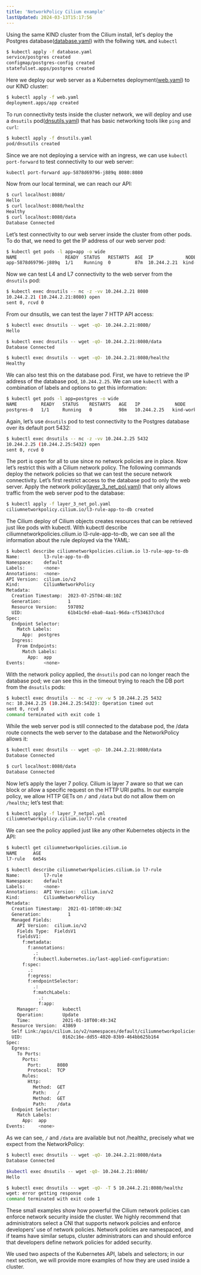 ```yaml
---
title: 'NetworkPolicy Cilium example'
lastUpdated: 2024-03-13T15:17:56
---
```


Using the same KIND cluster from the Cilium install, let's deploy the Postgres database([database.yaml](https://github.com/strongjz/Networking-and-Kubernetes/blob/master/chapter-4/database.yaml)) with the follwing `YAML` and `kubectl`

```bash
$ kubectl apply -f database.yaml
service/postgres created
configmap/postgres-config created
statefulset.apps/postgres created
```

Here we deploy our web server as a Kubernetes deployment([web.yaml](https://github.com/strongjz/Networking-and-Kubernetes/blob/master/chapter-4/web.yaml)) to our KIND cluster:

```bash
$ kubectl apply -f web.yaml
deployment.apps/app created
```

To run connectivity tests inside the cluster network, we will deploy and use a `dnsutils` pod([dnsutils.yaml](https://github.com/strongjz/Networking-and-Kubernetes/blob/master/chapter-4/dnsutils.yaml)) that has basic networking tools like `ping` and `curl`:

```bash
$ kubectl apply -f dnsutils.yaml
pod/dnsutils created
```

Since we are not deploying a service with an ingress, we can use `kubectl port-forward` to test connectivity to our web server:

```bash
kubectl port-forward app-5878d69796-j889q 8080:8080
```

Now from our local terminal, we can reach our API:

```bash
$ curl localhost:8080/
Hello
$ curl localhost:8080/healthz
Healthy
$ curl localhost:8080/data
Database Connected
```

Let’s test connectivity to our web server inside the cluster from other pods. To do that, we need to get the IP address of our web server pod:

```bash
$ kubectl get pods -l app=app -o wide
NAME                  READY  STATUS   RESTARTS  AGE  IP            NODE
app-5878d69796-j889q  1/1    Running  0         87m  10.244.2.21  kind-worker3
```

Now we can test L4 and L7 connectivity to the web server from the `dnsutils` pod:

```bash
$ kubectl exec dnsutils -- nc -z -vv 10.244.2.21 8080
10.244.2.21 (10.244.2.21:8080) open
sent 0, rcvd 0
```

From our dnsutils, we can test the layer 7 HTTP API access:

```bash
$ kubectl exec dnsutils -- wget -qO- 10.244.2.21:8080/
Hello

$ kubectl exec dnsutils -- wget -qO- 10.244.2.21:8080/data
Database Connected

$ kubectl exec dnsutils -- wget -qO- 10.244.2.21:8080/healthz
Healthy
```

We can also test this on the database pod. First, we have to retrieve the IP address of the database pod, `10.244.2.25`. We can use `kubectl` with a combination of labels and options to get this information:

```bash
$ kubectl get pods -l app=postgres -o wide
NAME         READY   STATUS    RESTARTS   AGE   IP             NODE
postgres-0   1/1     Running   0          98m   10.244.2.25   kind-worker
```

Again, let’s use `dnsutils` pod to test connectivity to the Postgres database over its default port 5432:

```bash
$ kubectl exec dnsutils -- nc -z -vv 10.244.2.25 5432
10.244.2.25 (10.244.2.25:5432) open
sent 0, rcvd 0
```

The port is open for all to use since no network policies are in place. Now let’s restrict this with a Cilium network policy. The following commands deploy the network policies so that we can test the secure network connectivity. Let’s first restrict access to the database pod to only the web server. Apply the network policy([layer_3_net_pol.yaml](https://github.com/strongjz/Networking-and-Kubernetes/blob/master/chapter-4/layer_3_net_pol.yaml)) that only allows traffic from the web server pod to the database:

```bash
$ kubectl apply -f layer_3_net_pol.yaml
ciliumnetworkpolicy.cilium.io/l3-rule-app-to-db created
```

The Cilium deploy of Cilium objects creates resources that can be retrieved just like pods with kubectl. With kubectl describe ciliumnetworkpolicies.cilium.io l3-rule-app-to-db, we can see all the information about the rule deployed via the YAML:

```bash
$ kubectl describe ciliumnetworkpolicies.cilium.io l3-rule-app-to-db
Name:         l3-rule-app-to-db
Namespace:    default
Labels:       <none>
Annotations:  <none>
API Version:  cilium.io/v2
Kind:         CiliumNetworkPolicy
Metadata:
  Creation Timestamp:  2023-07-25T04:48:10Z
  Generation:          1
  Resource Version:    597892
  UID:                 61b41c9d-eba0-4aa1-96da-cf534637cbcd
Spec:
  Endpoint Selector:
    Match Labels:
      App:  postgres
  Ingress:
    From Endpoints:
      Match Labels:
        App:  app
Events:       <none>
```

With the network policy applied, the `dnsutils` pod can no longer reach the database pod; we can see this in the timeout trying to reach the DB port from the `dnsutils` pods:

```bash
$ kubectl exec dnsutils -- nc -z -vv -w 5 10.244.2.25 5432
nc: 10.244.2.25 (10.244.2.25:5432): Operation timed out
sent 0, rcvd 0
command terminated with exit code 1
```

While the web server pod is still connected to the database pod, the /data route connects the web server to the database and the NetworkPolicy allows it:

```bash
$ kubectl exec dnsutils -- wget -qO- 10.244.2.21:8080/data
Database Connected

$ curl localhost:8080/data
Database Connected
```

Now let’s apply the layer 7 policy. Cilium is layer 7 aware so that we can block or allow a specific request on the HTTP URI paths. In our example policy, we allow HTTP GETs on `/` and `/data` but do not allow them on `/healthz`; let’s test that:

```bash
$ kubectl apply -f layer_7_netpol.yml
ciliumnetworkpolicy.cilium.io/l7-rule created
```

We can see the policy applied just like any other Kubernetes objects in the API:

```bash
$ kubectl get ciliumnetworkpolicies.cilium.io
NAME      AGE
l7-rule   6m54s

$ kubectl describe ciliumnetworkpolicies.cilium.io l7-rule
Name:         l7-rule
Namespace:    default
Labels:       <none>
Annotations:  API Version:  cilium.io/v2
Kind:         CiliumNetworkPolicy
Metadata:
  Creation Timestamp:  2021-01-10T00:49:34Z
  Generation:          1
  Managed Fields:
    API Version:  cilium.io/v2
    Fields Type:  FieldsV1
    fieldsV1:
      f:metadata:
        f:annotations:
          .:
          f:kubectl.kubernetes.io/last-applied-configuration:
      f:spec:
        .:
        f:egress:
        f:endpointSelector:
          .:
          f:matchLabels:
            .:
            f:app:
    Manager:         kubectl
    Operation:       Update
    Time:            2021-01-10T00:49:34Z
  Resource Version:  43869
  Self Link:/apis/cilium.io/v2/namespaces/default/ciliumnetworkpolicies/l7-rule
  UID:               0162c16e-dd55-4020-83b9-464bb625b164
Spec:
  Egress:
    To Ports:
      Ports:
        Port:      8080
        Protocol:  TCP
      Rules:
        Http:
          Method:  GET
          Path:    /
          Method:  GET
          Path:    /data
  Endpoint Selector:
    Match Labels:
      App:  app
Events:     <none>
```

As we can see, `/` and `/data` are available but not /healthz, precisely what we expect from the NetworkPolicy:

```bash
$ kubectl exec dnsutils -- wget -qO- 10.244.2.21:8080/data
Database Connected

$kubectl exec dnsutils -- wget -qO- 10.244.2.21:8080/
Hello

$ kubectl exec dnsutils -- wget -qO- -T 5 10.244.2.21:8080/healthz
wget: error getting response
command terminated with exit code 1
```

These small examples show how powerful the Cilium network policies can enforce network security inside the cluster. We highly recommend that administrators select a CNI that supports network policies and enforce developers’ use of network policies. Network policies are namespaced, and if teams have similar setups, cluster administrators can and should enforce that developers define network policies for added security.

We used two aspects of the Kubernetes API, labels and selectors; in our next section, we will provide more examples of how they are used inside a cluster.


